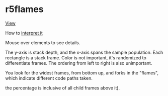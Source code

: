 # r5flames

[View](https://buma.github.io/r5flames/r5_before.html)

How to [interpret it](http://www.brendangregg.com/blog/2014-06-12/java-flame-graphs.html)

Mouse over elements to see details. 

The y-axis is stack depth, and the x-axis spans the sample population. Each rectangle is a stack frame. Color is not important, it's randomized to differentiate frames. The ordering from left to right is also unimportant.

You look for the widest frames, from bottom up, and forks in the "flames", which indicate different code paths taken. 

the percentage is inclusive of all child frames above it).

